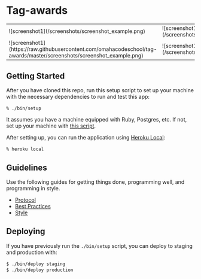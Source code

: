 # Tag-awards

<table>
<tr>
<td>
![screenshot1](/screenshots/screenshot_example.png)
</td>
<td>
![screenshot1](/screenshots/screenshot_example.png)
</td>
</tr>
<tr>
<td>
![screenshot1](https://raw.githubusercontent.com/omahacodeschool/tag-awards/master/screenshots/screenshot_example.png)
</td>
<td>
![screenshot1](/screenshots/screenshot_example.png)
</td>
</tr>
</table>


## Getting Started

After you have cloned this repo, run this setup script to set up your machine
with the necessary dependencies to run and test this app:

    % ./bin/setup

It assumes you have a machine equipped with Ruby, Postgres, etc. If not, set up
your machine with [this script].

[this script]: https://github.com/thoughtbot/laptop

After setting up, you can run the application using [Heroku Local]:

    % heroku local

[Heroku Local]: https://devcenter.heroku.com/articles/heroku-local

## Guidelines

Use the following guides for getting things done, programming well, and
programming in style.

* [Protocol](http://github.com/thoughtbot/guides/blob/master/protocol)
* [Best Practices](http://github.com/thoughtbot/guides/blob/master/best-practices)
* [Style](http://github.com/thoughtbot/guides/blob/master/style)

## Deploying

If you have previously run the `./bin/setup` script,
you can deploy to staging and production with:

    $ ./bin/deploy staging
    $ ./bin/deploy production
